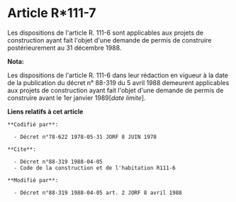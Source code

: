 # Article R*111-7

Les dispositions de l'article R. 111-6 sont applicables aux projets de construction ayant fait l'objet d'une demande de
permis de construire postérieurement au 31 décembre 1988.

**Nota:**

Les dispositions de l'article R. 111-6 dans leur rédaction en vigueur à la date de la publication du décret n° 88-319 du 5
avril 1988 demeurent applicables aux projets de construction ayant fait l'objet d'une demande de permis de construire avant
le 1er janvier 1989[*date limite*].

**Liens relatifs à cet article**

	**Codifié par**:

	  - Décret n°78-622 1978-05-31 JORF 8 JUIN 1978

	**Cite**:

	  - Décret n°88-319 1988-04-05
	  - Code de la construction et de l'habitation R111-6

	**Modifié par**:

	  - Décret n°88-319 1988-04-05 art. 2 JORF 8 avril 1988
